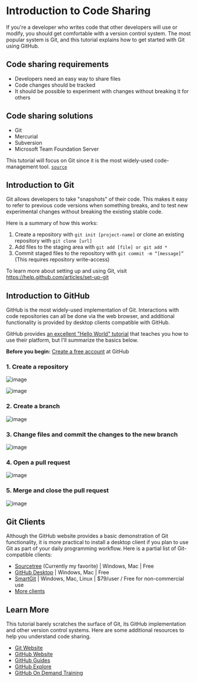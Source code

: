 # Introduction to Code Sharing

If you're a developer who writes code that other developers will use or modify, you should get comfortable with a version control system. The most popular system is Git, and this tutorial explains how to get started with Git using GitHub.

## Code sharing requirements

- Developers need an easy way to share files
- Code changes should be tracked
- It should be possible to experiment with changes without breaking it for others

## Code sharing solutions

- Git
- Mercurial
- Subversion
- Microsoft Team Foundation Server

This tutorial will focus on Git since it is the most widely-used code-management tool. [`source`](https://en.wikipedia.org/wiki/Git#Adoption)

## Introduction to Git

Git allows developers to take "snapshots" of their code. This makes it easy to refer to previous code versions when something breaks, and to test new experimental changes without breaking the existing stable code. 

Here is a summary of how this works:

1. Create a repository with `git init [project-name]` or clone an existing repository with `git clone [url]`
2. Add files to the staging area with `git add [file] or git add *`
3. Commit staged files to the repository with `git commit -m “[message]”` (This requires repository write-access)

To learn more about setting up and using Git, visit https://help.github.com/articles/set-up-git

## Introduction to GitHub

GitHub is the most widely-used implementation of Git. Interactions with code repositories can all be done via the web browser, and additional functionality is provided by desktop clients compatible with GitHub.

GitHub provides [an excellent "Hello World" tutorial](https://guides.github.com/activities/hello-world/) that teaches you how to use their platform, but I'll summarize the basics below.

**Before you begin:** [Create a free account](http://github.com/) at GitHub

### 1. Create a repository

![image](https://user-images.githubusercontent.com/1199572/42891884-65055ba6-8a7e-11e8-837d-48319882bc64.png)

![image](https://user-images.githubusercontent.com/1199572/42891795-36127b80-8a7e-11e8-8b47-40f379ad4b55.png)

### 2. Create a branch

![image](https://user-images.githubusercontent.com/1199572/42899552-703ffc22-8a94-11e8-9458-0a9994d358b7.png)

### 3. Change files and commit the changes to the new branch

![image](https://user-images.githubusercontent.com/1199572/42899678-c782aeda-8a94-11e8-8ecf-7e0b88a27483.png)

### 4. Open a pull request

![image](https://user-images.githubusercontent.com/1199572/42899747-fe4ebcb0-8a94-11e8-9c0f-6608c77d85e4.png)

### 5. Merge and close the pull request

![image](https://user-images.githubusercontent.com/1199572/42899820-319fa796-8a95-11e8-8936-8bec01c44d63.png)

## Git Clients

Although the GitHub website provides a basic demonstration of Git functionality, it is more practical to install a desktop client if you plan to use Git as part of your daily programming workflow. Here is a partial list of Git-compatible clients:

- [Sourcetree](https://www.sourcetreeapp.com/) (Currently my favorite) | Windows, Mac | Free
- [GitHub Desktop](https://desktop.github.com/) | Windows, Mac | Free
- [SmartGit](https://www.syntevo.com/smartgit/) | Windows, Mac, Linux | $79/user / Free for non-commercial use
- [More clients](https://git-scm.com/download/gui/windows)

## Learn More

This tutorial barely scratches the surface of Git, its GitHub implementation and other version control systems. Here are some additional resources to help you understand code sharing.

- [Git Website](https://git-scm.com/)
- [GitHub Website](https://github.com/)
- [GitHub Guides](https://guides.github.com/)
- [GitHub Explore](https://github.com/explore)
- [GitHub On Demand Training](https://services.github.com/on-demand/)
